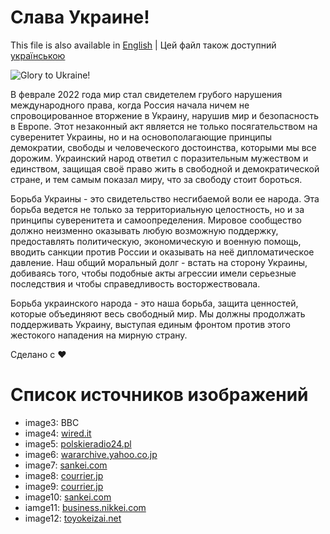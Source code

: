 # Слава Украине!

This file is also available in [English](README.md) | Цей файл також доступний [українською](README-ua.md)

![Glory to Ukraine!](https://github.com/user-attachments/assets/352be7a5-1ee0-4756-8a6c-86db03342dd4)

В феврале 2022 года мир стал свидетелем грубого нарушения международного права, когда Россия начала ничем не спровоцированное вторжение в Украину, нарушив мир и безопасность в Европе. Этот незаконный акт является не только посягательством на суверенитет Украины, но и на основополагающие принципы демократии, свободы и человеческого достоинства, которыми мы все дорожим. Украинский народ ответил с поразительным мужеством и единством, защищая своё право жить в свободной и демократической стране, и тем самым показал миру, что за свободу стоит бороться.

Борьба Украины - это свидетельство несгибаемой воли ее народа. Эта борьба ведется не только за территориальную целостность, но и за принципы суверенитета и самоопределения. Мировое сообщество должно неизменно оказывать любую возможную поддержку, предоставлять политическую, экономическую и военную помощь, вводить санкции против России и оказывать на неё дипломатическое давление. Наш общий моральный долг - встать на сторону Украины, добиваясь того, чтобы подобные акты агрессии имели серьезные последствия и чтобы справедливость восторжествовала.

Борьба украинского народа - это наша борьба, защита ценностей, которые объединяют весь свободный мир. Мы должны продолжать поддерживать Украину, выступая единым фронтом против этого жестокого нападения на мирную страну.

Сделано с ❤️

# Список источников изображений
* image3: BBC
* image4: [wired.it](https://www.wired.it/article/ucraina-indagine-crimini-russia/)
* image5: [polskieradio24.pl](https://polskieradio24.pl/artykul/2960398)
* image6: [wararchive.yahoo.co.jp](https://wararchive.yahoo.co.jp/wararchive/bbc4.html)
* image7: [sankei.com](https://www.sankei.com/article/20230607-MXAW5Q3NTZOQVLMFDDHNHQZK6Q/)
* image8: [courrier.jp](https://courrier.jp/news/archives/318496/)
* image9: [courrier.jp](https://courrier.jp/news/archives/281407/)
* image10: [sankei.com](https://www.sankei.com/article/20220324-WTHEYTAWXZNFTHFDEBVDCFM6OQ/)
* iamge11: [business.nikkei.com](https://business.nikkei.com/atcl/gen/19/00216/052300028/)
* image12: [toyokeizai.net](https://toyokeizai.net/articles/-/605527)
